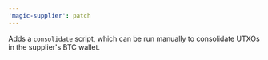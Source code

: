 ```yaml
---
'magic-supplier': patch
---
```


Adds a `consolidate` script, which can be run manually to consolidate UTXOs in the supplier's BTC wallet.
